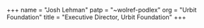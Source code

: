 +++
name = "Josh Lehman"
patp = "~wolref-podlex"
org = "Urbit Foundation"
title = "Executive Director, Urbit Foundation"
+++